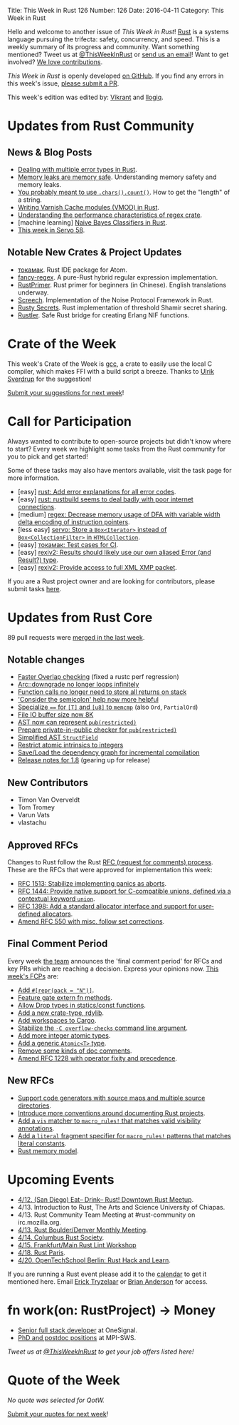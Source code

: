 Title: This Week in Rust 126
Number: 126
Date: 2016-04-11
Category: This Week in Rust

Hello and welcome to another issue of *This Week in Rust*!
[Rust](http://rust-lang.org) is a systems language pursuing the trifecta:
safety, concurrency, and speed. This is a weekly summary of its progress and
community. Want something mentioned? Tweet us at [@ThisWeekInRust](https://twitter.com/ThisWeekInRust) or [send us an
email](mailto:corey@octayn.net?subject=This%20Week%20in%20Rust%20Suggestion)!
Want to get involved? [We love
contributions](https://github.com/rust-lang/rust/blob/master/CONTRIBUTING.md).

*This Week in Rust* is openly developed [on GitHub](https://github.com/cmr/this-week-in-rust).
If you find any errors in this week's issue, [please submit a PR](https://github.com/cmr/this-week-in-rust/pulls).

This week's edition was edited by: [Vikrant](https://github.com/nasa42) and [llogiq](https://github.com/llogiq).

# Updates from Rust Community

## News & Blog Posts

* [Dealing with multiple error types in Rust](https://jadpole.github.io/rust/many-error-types).
* [Memory leaks are memory safe](https://huonw.github.io/blog/2016/04/memory-leaks-are-memory-safe/). Understanding memory safety and memory leaks.
* [You probably meant to use `.chars().count()`](http://brandonio21.com/2016/04/rust-you-probably-meant-to-use-chars-count/). How to get the "length" of a string.
* [Writing Varnish Cache modules (VMOD) in Rust](http://info.varnish-software.com/blog/writing-vmods-in-rust).
* [Understanding the performance characteristics of regex crate](https://github.com/rust-lang-nursery/regex/blob/master/PERFORMANCE.md).
* [machine learning] [Naive Bayes Classifiers in Rust](https://athemathmo.github.io/2016/04/08/naive-bayes-rusty-machine.html).
* [This week in Servo 58](https://blog.servo.org/2016/04/04/twis-58/).

## Notable New Crates & Project Updates

* [токамак](https://vertexclique.github.io/tokamak/). Rust IDE package for Atom.
* [fancy-regex](https://github.com/google/pulldown-cmark/tree/master/fancy-regex). A pure-Rust hybrid regular expression implementation.
* [RustPrimer](https://github.com/rustcc/RustPrimer). Rust primer for beginners (in Chinese). English translations underway.
* [Screech](https://github.com/trevp/screech). Implementation of the Noise Protocol Framework in Rust.
* [Rusty Secrets](https://github.com/freedomofpress/RustySecrets). Rust implementation of threshold Shamir secret sharing.
* [Rustler](https://github.com/hansihe/Rustler). Safe Rust bridge for creating Erlang NIF functions.

# Crate of the Week

This week's Crate of the Week is [gcc](https://crates.io/crates/gcc), a crate to easily use the local C compiler, which makes FFI with a build script a breeze. Thanks to [Ulrik Sverdrup](https://users.rust-lang.org/users/bluss) for the suggestion!

[Submit your suggestions for next week][submit_crate]!

[submit_crate]: https://users.rust-lang.org/t/crate-of-the-week/2704

# Call for Participation

Always wanted to contribute to open-source projects but didn't know where to start?
Every week we highlight some tasks from the Rust community for you to pick and get started!

Some of these tasks may also have mentors available, visit the task page for more information.

* [easy] [rust: Add error explanations for all error codes](https://github.com/rust-lang/rust/issues/32777).
* [easy] [rust: rustbuild seems to deal badly with poor internet connections](https://github.com/rust-lang/rust/issues/32834).
* [medium] [regex: Decrease memory usage of DFA with variable width delta encoding of instruction pointers](https://github.com/rust-lang-nursery/regex/issues/199).
* [less easy] [servo: Store a `Box<Iterator>` instead of `Box<CollectionFilter>` in `HTMLCollection`](https://github.com/servo/servo/issues/10477).
* [easy] [токамак: Test cases for CI](https://github.com/vertexclique/tokamak/issues/16).
* [easy] [rexiv2: Results should likely use our own aliased Error (and Result?) type](https://github.com/felixc/rexiv2/issues/16).
* [easy] [rexiv2: Provide access to full XML XMP packet](https://github.com/felixc/rexiv2/issues/14).

If you are a Rust project owner and are looking for contributors, please submit tasks [here][guidelines].

[guidelines]: https://users.rust-lang.org/t/twir-call-for-participation/4821

# Updates from Rust Core

89 pull requests were [merged in the last week][merged].

[merged]: https://github.com/issues?q=is%3Apr+org%3Arust-lang+is%3Amerged+merged%3A2016-04-04..2016-04-11

## Notable changes

* [Faster Overlap checking](https://github.com/rust-lang/rust/pull/32748) (fixed a rustc perf regression)
* [Arc::downgrade no longer loops infinitely](https://github.com/rust-lang/rust/pull/32745)
* [Function calls no longer need to store all returns on stack](https://github.com/rust-lang/rust/pull/32738)
* ['Consider the semicolon' help now more helpful](https://github.com/rust-lang/rust/pull/32710)
* [Specialize `==` for `[T]` and `[u8]` to `memcmp`](https://github.com/rust-lang/rust/pull/32699) (also `Ord`, `PartialOrd`)
* [File IO buffer size now 8K](https://github.com/rust-lang/rust/pull/32695)
* [AST now can represent `pub(restricted)`](https://github.com/rust-lang/rust/pull/32688)
* [Prepare private-in-public checker for `pub(restricted)`](https://github.com/rust-lang/rust/pull/32674)
* [Simplified AST `StructField`](https://github.com/rust-lang/rust/pull/32682)
* [Restrict atomic intrinsics to integers](https://github.com/rust-lang/rust/pull/32647)
* [Save/Load the dependency graph for incremental compilation](https://github.com/rust-lang/rust/pull/32016)
* [Release notes for 1.8](https://github.com/rust-lang/rust/pull/32810) (gearing up for release)

## New Contributors

* Timon Van Overveldt
* Tom Tromey
* Varun Vats
* vlastachu

## Approved RFCs

Changes to Rust follow the Rust [RFC (request for comments)
process](https://github.com/rust-lang/rfcs#rust-rfcs). These
are the RFCs that were approved for implementation this week:

* [RFC 1513: Stabilize implementing panics as aborts](https://github.com/rust-lang/rfcs/pull/1513).
* [RFC 1444: Provide native support for C-compatible unions, defined via a contextual keyword `union`](https://github.com/rust-lang/rfcs/pull/1444).
* [RFC 1398: Add a standard allocator interface and support for user-defined allocators](https://github.com/rust-lang/rfcs/pull/1398).
* [Amend RFC 550 with misc. follow set corrections](https://github.com/rust-lang/rfcs/pull/1494).

## Final Comment Period

Every week [the team](https://rust-lang.org/team.html) announces the
'final comment period' for RFCs and key PRs which are reaching a
decision. Express your opinions now. [This week's FCPs][fcp] are:

[fcp]: https://github.com/rust-lang/rfcs/labels/final-comment-period

* [Add `#[repr(pack = "N")]`](https://github.com/rust-lang/rfcs/pull/1399).
* [Feature gate extern fn methods](https://github.com/rust-lang/rfcs/pull/1429).
* [Allow Drop types in statics/const functions](https://github.com/rust-lang/rfcs/pull/1440).
* [Add a new crate-type, rdylib](https://github.com/rust-lang/rfcs/pull/1510).
* [Add workspaces to Cargo](https://github.com/rust-lang/rfcs/pull/1525).
* [Stabilize the `-C overflow-checks` command line argument](https://github.com/rust-lang/rfcs/pull/1535).
* [Add more integer atomic types](https://github.com/rust-lang/rfcs/pull/1543).
* [Add a generic `Atomic<T>` type](https://github.com/rust-lang/rfcs/pull/1505).
* [Remove some kinds of doc comments](https://github.com/rust-lang/rfcs/pull/1373).
* [Amend RFC 1228 with operator fixity and precedence](https://github.com/rust-lang/rfcs/pull/1319).

## New RFCs

* [Support code generators with source maps and multiple source directories](https://github.com/rust-lang/rfcs/pull/1573).
* [Introduce more conventions around documenting Rust projects](https://github.com/rust-lang/rfcs/pull/1574).
* [Add a `vis` matcher to `macro_rules!` that matches valid visibility annotations](https://github.com/rust-lang/rfcs/pull/1575).
* [Add a `literal` fragment specifier for `macro_rules!` patterns that matches literal constants](https://github.com/rust-lang/rfcs/pull/1576).
* [Rust memory model](https://github.com/rust-lang/rfcs/pull/1578).

# Upcoming Events

* [4/12. (San Diego) Eat– Drink– Rust! Downtown Rust Meetup](http://www.meetup.com/San-Diego-Rust/events/229907308/).
* 4/13. Introduction to Rust, The Arts and Science University of Chiapas.
* 4/13. Rust Community Team Meeting at #rust-community on irc.mozilla.org.
* [4/13. Rust Boulder/Denver Monthly Meeting](http://www.meetup.com/Rust-Boulder-Denver/).
* [4/14. Columbus Rust Society](http://www.meetup.com/columbus-rs/).
* [4/15. Frankfurt/Main Rust Lint Workshop](http://www.meetup.com/de-DE/Rust-Rhein-Main/events/229564640/?eventId=229564640)
* [4/18. Rust Paris](http://www.meetup.com/Rust-Paris).
* [4/20. OpenTechSchool Berlin: Rust Hack and Learn](http://www.meetup.com/opentechschool-berlin/).

If you are running a Rust event please add it to the [calendar] to get
it mentioned here. Email [Erick Tryzelaar][erickt] or [Brian
Anderson][brson] for access.

[calendar]: https://www.google.com/calendar/embed?src=apd9vmbc22egenmtu5l6c5jbfc%40group.calendar.google.com
[erickt]: mailto:erick.tryzelaar@gmail.com
[brson]: mailto:banderson@mozilla.com

# fn work(on: RustProject) -> Money

* [Senior full stack developer](http://onesignal.applytojob.com/apply/gpSzt4/Senior-Full-Stack-Developer) at OneSignal.
* [PhD and postdoc positions](http://plv.mpi-sws.org/rustbelt/) at MPI-SWS.

*Tweet us at [@ThisWeekInRust](https://twitter.com/ThisWeekInRust) to get your job offers listed here!*

# Quote of the Week

*No quote was selected for QotW.*

[Submit your quotes for next week][submit]!

[submit]: http://users.rust-lang.org/t/twir-quote-of-the-week/328
